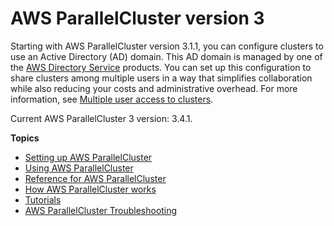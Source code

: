 # AWS ParallelCluster version 3<a name="parallelcluster-version-3"></a>

Starting with AWS ParallelCluster version 3\.1\.1, you can configure clusters to use an Active Directory \(AD\) domain\. This AD domain is managed by one of the [AWS Directory Service](https://aws.amazon.com/directoryservice/) products\. You can set up this configuration to share clusters among multiple users in a way that simplifies collaboration while also reducing your costs and administrative overhead\. For more information, see [Multiple user access to clusters](multi-user-v3.md)\.

Current AWS ParallelCluster 3 version: 3\.4\.1\.

**Topics**
+ [Setting up AWS ParallelCluster](install-v3.md)
+ [Using AWS ParallelCluster](using-parallelcluster-v3.md)
+ [Reference for AWS ParallelCluster](reference-version-3.md)
+ [How AWS ParallelCluster works](functional-v3.md)
+ [Tutorials](tutorials-v3.md)
+ [AWS ParallelCluster Troubleshooting](troubleshooting-v3.md)